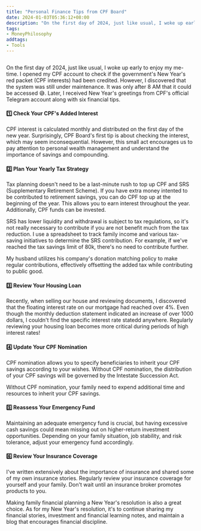 ```yaml
---
title: "Personal Finance Tips from CPF Board"
date: 2024-01-03T05:36:12+08:00
description: "On the first day of 2024, just like usual, I woke up early to enjoy my me-time. I opened my CPF account to check if the government's New Year's red packet (CPF interests) had been credited. However, I discovered that the system was still under maintenance. It was only after 8 AM that it could be accessed 😅. Later, I received New Year's greetings from CPF's official Telegram account along with six financial tips."
tags:
- MoneyPhilosophy
addtags:
- Tools
---
```


<div>
    <span class="image fit" style="max-width: 400px;"><img src="https://s3.ap-southeast-1.amazonaws.com/littlecheesecake.me/money.sense/cpf_board_tips/CPF_board_tips.jpg" alt="" /></span>
</div>

On the first day of 2024, just like usual, I woke up early to enjoy my me-time. I opened my CPF account to check if the government's New Year's red packet (CPF interests) had been credited. However, I discovered that the system was still under maintenance. It was only after 8 AM that it could be accessed 😅. Later, I received New Year's greetings from CPF's official Telegram account along with six financial tips.

#### 1️⃣ Check Your CPF's Added Interest

CPF interest is calculated monthly and distributed on the first day of the new year. Surprisingly, CPF Board's first tip is about checking the interest, which may seem inconsequential. However, this small act encourages us to pay attention to personal wealth management and understand the importance of savings and compounding.

#### 2️⃣ Plan Your Yearly Tax Strategy

Tax planning doesn't need to be a last-minute rush to top up CPF and SRS (Supplementary Retirement Scheme). If you have extra money intented to be contributed to retirement savings, you can do CPF top up at the beginning of the year. This allows you to earn interest throughout the year. Additionally, CPF funds can be invested.

SRS has lower liquidity and withdrawal is subject to tax regulations, so it's not really necessary to contribute if you are not benefit much from the tax reduction. I use a spreadsheet to track family income and various tax-saving initiatives to determine the SRS contribution. For example, if we've reached the tax savings limit of 80k, there's no need to contribute further.

My husband utilizes his company's donation matching policy to make regular contributions, effectively offsetting the added tax while contributing to public good.

#### 3️⃣ Review Your Housing Loan

Recently, when selling our house and reviewing documents, I discovered that the floating interest rate on our mortgage had reached over 4%. Even though the monthly deduction statement indicated an increase of over 1000 dollars, I couldn't find the specific interest rate statedd anywhere. Regularly reviewing your housing loan becomes more critical during periods of high interest rates!

#### 4️⃣ Update Your CPF Nomination

CPF nomination allows you to specify beneficiaries to inherit your CPF savings according to your wishes. Without CPF nomination, the distribution of your CPF savings will be governed by the Intestate Succession Act.

Without CPF nomination, your family need to expend additional time and resources to inherit your CPF savings.

#### 5️⃣ Reassess Your Emergency Fund

Maintaining an adequate emergency fund is crucial, but having excessive cash savings could mean missing out on higher-return investment opportunities. Depending on your family situation, job stability, and risk tolerance, adjust your emergency fund accordingly.

#### 6️⃣ Review Your Insurance Coverage

I've written extensively about the importance of insurance and shared some of my own insurance stories. Regularly review your insurance coverage for yourself and your family. Don't wait until an insurance broker promotes products to you.

Making family financial planning a New Year's resolution is also a great choice. As for my New Year's resolution, it's to continue sharing my financial stories, investment and financial learning notes, and maintain a blog that encourages financial discipline.
